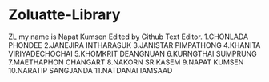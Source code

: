 # Zoluatte-Library
ZL
my name is Napat Kumsen
Edited by Github Text Editor.
1.CHONLADA PHONDEE
2.JANEJIRA INTHARASUK
3.JANISTAR PIMPATHONG
4.KHANITA VIRIYADECHOCHAI
5.KHOMKRIT DEANGNUAN
6.KURNGTHAI SUMPRUNG
7.MAETHAPHON CHANGART
8.NAKORN SRIKASEM
9.NAPAT KUMSEN
10.NARATIP SANGJANDA
11.NATDANAI IAMSAAD
